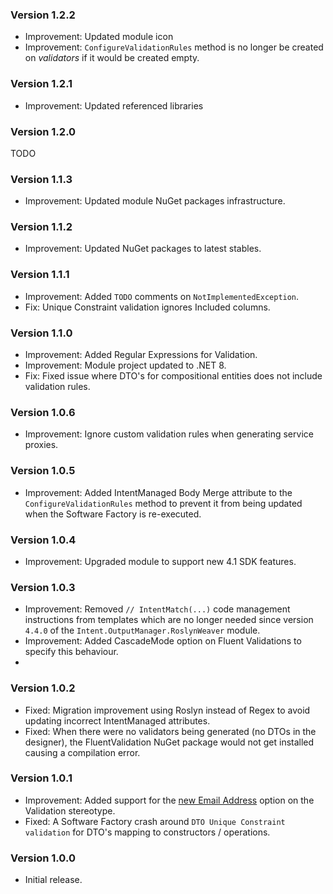 ### Version 1.2.2

- Improvement: Updated module icon
- Improvement: `ConfigureValidationRules` method is no longer be created on _validators_ if it would be created empty.

### Version 1.2.1

- Improvement: Updated referenced libraries

### Version 1.2.0

TODO

### Version 1.1.3

- Improvement: Updated module NuGet packages infrastructure.

### Version 1.1.2

- Improvement: Updated NuGet packages to latest stables.

### Version 1.1.1

- Improvement: Added `TODO` comments on `NotImplementedException`.
- Fix: Unique Constraint validation ignores Included columns.

### Version 1.1.0

- Improvement: Added Regular Expressions for Validation.
- Improvement: Module project updated to .NET 8.
- Fix: Fixed issue where DTO's for compositional entities does not include validation rules.

### Version 1.0.6

- Improvement: Ignore custom validation rules when generating service proxies.

### Version 1.0.5

- Improvement: Added IntentManaged Body Merge attribute to the `ConfigureValidationRules` method to prevent it from being updated when the Software Factory is re-executed.

### Version 1.0.4

- Improvement: Upgraded module to support new 4.1 SDK features.

### Version 1.0.3

- Improvement: Removed `// IntentMatch(...)` code management instructions from templates which are no longer needed since version `4.4.0` of the `Intent.OutputManager.RoslynWeaver` module.
- Improvement: Added CascadeMode option on Fluent Validations to specify this behaviour.
- 
### Version 1.0.2

- Fixed: Migration improvement using Roslyn instead of Regex to avoid updating incorrect IntentManaged attributes.
- Fixed: When there were no validators being generated (no DTOs in the designer), the FluentValidation NuGet package would not get installed causing a compilation error.

### Version 1.0.1

- Improvement: Added support for the [new Email Address](https://github.com/IntentArchitect/Intent.Modules.NET/blob/development/Modules/Intent.Modules.Application.FluentValidation/release-notes.md#version-383) option on the Validation stereotype.
- Fixed: A Software Factory crash around `DTO Unique Constraint validation` for DTO's mapping to constructors / operations.

### Version 1.0.0

- Initial release.
